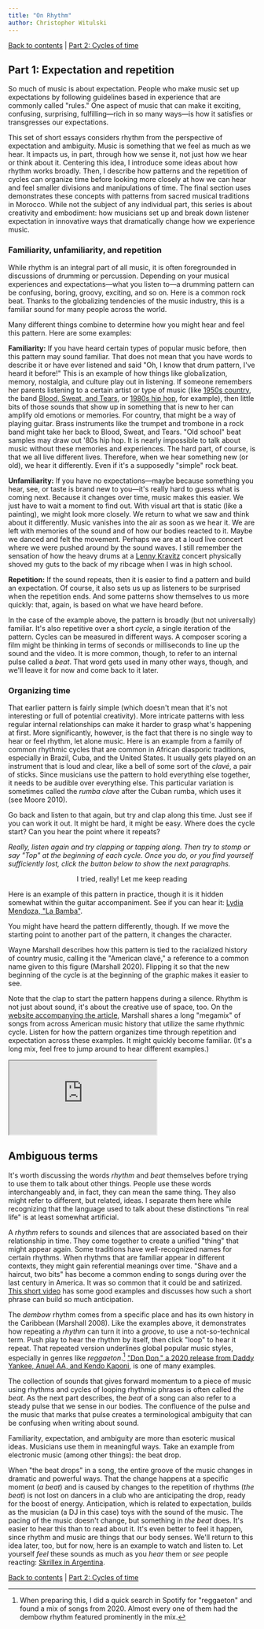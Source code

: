 ```yaml
---
title: "On Rhythm"
author: Christopher Witulski
---
```

<main>

[Back to contents](index.html) | [Part 2: Cycles of time](part2.html)

## Part 1: Expectation and repetition

So much of music is about expectation. People who make music set up expectations by following guidelines based in experience that are commonly called "rules." One aspect of music that can make it exciting, confusing, surprising, fulfilling—rich in so many ways—is how it satisfies or transgresses our expectations.

This set of short essays considers rhythm from the perspective of expectation and ambiguity. Music is something that we feel as much as we hear. It impacts us, in part, through how we sense it, not just how we hear or think about it. Centering this idea, I introduce some ideas about how rhythm works broadly. Then, I describe how patterns and the repetition of cycles can organize time before looking more closely at how we can hear and feel smaller divisions and manipulations of time. The final section uses demonstrates these concepts with patterns from sacred musical traditions in Morocco. While not the subject of any individual part, this series is about creativity and embodiment: how musicians set up and break down listener expectation in innovative ways that dramatically change how we experience music.

### Familiarity, unfamiliarity, and repetition

While rhythm is an integral part of all music, it is often foregrounded in discussions of drumming or percussion. Depending on your musical experiences and expectations—what you listen to—a drumming pattern can be confusing, boring, groovy, exciting, and so on. Here is a common rock beat. Thanks to the globalizing tendencies of the music industry, this is a familiar sound for many people across the world.

<div id="example1" class="example"></div>

Many different things combine to determine how you might hear and feel this pattern. Here are some examples:

**Familiarity:** If you have heard certain types of popular music before, then this pattern may sound familiar. That does not mean that you have words to describe it or have ever listened and said "Oh, I know that drum pattern, I've heard it before!" This is an example of how things like globalization, memory, nostalgia, and culture play out in listening. If someone remembers her parents listening to a certain artist or type of music (like [1950s country](https://www.youtube.com/watch?v=bjCoKslQOEs), the band [Blood, Sweat, and Tears](https://www.youtube.com/watch?v=P5jNJd7HRVU), or [1980s hip hop](https://www.youtube.com/watch?v=nyYqkRv0D5g), for example), then little bits of those sounds that show up in something that is new to her can amplify old emotions or memories. For country, that might be a way of playing guitar. Brass instruments like the trumpet and trombone in a rock band might take her back to Blood, Sweat, and Tears. "Old school" beat samples may draw out '80s hip hop. It is nearly impossible to talk about music without these memories and experiences. The hard part, of course, is that we all live different lives. Therefore, when we hear something new (or old), we hear it differently. Even if it's a supposedly "simple" rock beat.

**Unfamiliarity:** If you have no expectations—maybe because something you hear, see, or taste is brand new to you—it's really hard to guess what is coming next. Because it changes over time, music makes this easier. We just have to wait a moment to find out. With visual art that is static (like a painting), we might look more closely. We return to what we saw and think about it differently. Music vanishes into the air as soon as we hear it. We are left with memories of the sound and of how our bodies reacted to it. Maybe we danced and felt the movement. Perhaps we are at a loud live concert where we were pushed around by the sound waves. I still remember the sensation of how the heavy drums at a [Lenny Kravitz](https://www.youtube.com/watch?v=8LhCd1W2V0Q) concert physically shoved my guts to the back of my ribcage when I was in high school.

**Repetition:** If the sound repeats, then it is easier to find a pattern and build an expectation. Of course, it also sets us up as listeners to be surprised when the repetition ends. And some patterns show themselves to us more quickly: that, again, is based on what we have heard before.

In the case of the example above, the pattern is broadly (but not universally) familiar. It's also repetitive over a short *cycle*, a single iteration of the pattern. Cycles can be measured in different ways. A composer scoring a film might be thinking in terms of seconds or milliseconds to line up the sound and the video. It is more common, though, to refer to an internal pulse called a *beat*. That word gets used in many other ways, though, and we'll leave it for now and come back to it later.

### Organizing time

That earlier pattern is fairly simple (which doesn't mean that it's not interesting or full of potential creativity). More intricate patterns with less regular internal relationships can make it harder to grasp what's happening at first. More significantly, however, is the fact that there is no single way to hear or feel rhythm, let alone music. Here is an example from a family of common rhythmic cycles that are common in African diasporic traditions, especially in Brazil, Cuba, and the United States. It usually gets played on an instrument that is loud and clear, like a bell of some sort of the *clavé*, a pair of sticks. Since musicians use the pattern to hold everything else together, it needs to be audible over everything else. This particular variation is sometimes called the *rumba clave* after the Cuban rumba, which uses it (see Moore 2010).

<div id="example2" class="example"></div>

Go back and listen to that again, but try and clap along this time. Just see if you can work it out. It might be hard, it might be easy. Where does the cycle start? Can you hear the point where it repeats?

*Really, listen again and try clapping or tapping along. Then try to stomp or say "Top" at the beginning of each cycle. Once you do, or you find yourself sufficiently lost, click the button below to show the next paragraphs.*

<center><div id="showMoreButton" class="btn">I tried, really! Let me keep reading</div></center>

<div id="part1-second-half" class="hidden">

<div id="example3" class="example"></div>

Here is an example of this pattern in practice, though it is it hidden somewhat within the guitar accompaniment. See if you can hear it: [Lydia Mendoza, "La Bamba"](https://folkways.si.edu/lydia-mendoza/la-bamba-rumba/latin-world/music/track/smithsonian).

You might have heard the pattern differently, though. If we move the starting point to another part of the pattern, it changes the character.

<div id="example4" class="example"></div>

Wayne Marshall describes how this pattern is tied to the racialized history of country music, calling it the "American clavé," a reference to a common name given to this figure (Marshall 2020). Flipping it so that the new beginning of the cycle is at the beginning of the graphic makes it easier to see.

<div id="example5" class="example"></div>

Note that the clap to start the pattern happens during a silence. Rhythm is not just about sound, it's about the creative use of space, too. On the [website accompanying the article](http://wayneandwax.com/?page_id=9315&fbclid=IwAR02xUOhjtC4fw-E6LOTQzcakI4o2IgKlkHmodg5FAbcr3X7qLmz-wS9FXk), Marshall shares a long "megamix" of songs from across American music history that utilize the same rhythmic cycle. Listen for how the pattern organizes time through repetition and expectation across these examples. It might quickly become familiar. (It's a long mix, feel free to jump around to hear different examples.)

<iframe class="video-embed" src="https://drive.google.com/file/d/1LV177F0CTZGurJgswEOTURaUlxATigMy/preview"></iframe>

## Ambiguous terms

It's worth discussing the words *rhythm* and *beat* themselves before trying to use them to talk about other things. People use these words interchangeably and, in fact, they can mean the same thing. They also might refer to different, but related, ideas. I separate them here while recognizing that the language used to talk about these distinctions "in real life" is at least somewhat artificial.

A *rhythm* refers to sounds and silences that are associated based on their relationship in time. They come together to create a unified "thing" that might appear again. Some traditions have well-recognized names for certain rhythms. When rhythms that are familiar appear in different contexts, they might gain referential meanings over time. "Shave and a haircut, two bits" has become a common ending to songs during over the last century in America. It was so common that it could be and satirized. [This short video](https://www.youtube.com/embed/4W3cPSntmBk) has some good examples and discusses how such a short phrase can build so much anticipation.

The *dembow* rhythm comes from a specific place and has its own history in the Caribbean (Marshall 2008). Like the examples above, it demonstrates how repeating a *rhythm* can turn it into a *groove*, to use a not-so-technical term. Push play to hear the rhythm by itself, then click "loop" to hear it repeat. That repeated version underlines global popular music styles, especially in genres like *reggaeton*.[^reggaeton] ["Don Don," a 2020 release from Daddy Yankee, Anuel AA, and Kendo Kaponi](https://youtu.be/bZMPz5lzb2U), is one of many examples.

[^reggaeton]: When preparing this, I did a quick search in Spotify for "reggaeton" and found a mix of songs from 2020. Almost every one of them had the dembow rhythm featured prominently in the mix.

<div id="example6" class="example"></div>

The collection of sounds that gives forward momentum to a piece of music using rhythms and cycles of looping rhythmic phrases is often called *the beat*. As the next part describes, the *beat* of a song can also refer to a steady pulse that we sense in our bodies. The confluence of the pulse and the music that marks that pulse creates a terminological ambiguity that can be confusing when writing about sound.

Familiarity, expectation, and ambiguity are more than esoteric musical ideas. Musicians use them in meaningful ways. Take an example from electronic music (among other things): the beat drop.

When "the beat drops" in a song, the entire groove of the music changes in dramatic and powerful ways. That the change happens at a specific moment (*a beat*) and is caused by changes to the repetition of rhythms (*the beat*) is not lost on dancers in a club who are anticipating the drop, ready for the boost of energy. Anticipation, which is related to expectation, builds as the musician (a DJ in this case) toys with the sound of the music. The pacing of the music doesn't change, but something in *the beat* does. It's easier to hear this than to read about it. It's even better to feel it happen, since rhythm and music are things that our body senses. We'll return to this idea later, too, but for now, here is an example to watch and listen to. Let yourself *feel* these sounds as much as you *hear* them or *see* people reacting: [Skrillex in Argentina](https://www.youtube.com/embed/nx8bGoNkvSI).

</div>

[Back to contents](index.html) | [Part 2: Cycles of time](part2.html)

</main>
<script src="main.js"></script>
